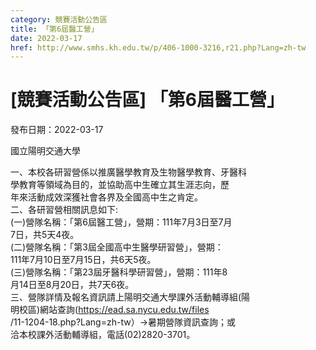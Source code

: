 ```yaml
---
category: 競賽活動公告區
title: 「第6屆醫工營」
date: 2022-03-17
href: http://www.smhs.kh.edu.tw/p/406-1000-3216,r21.php?Lang=zh-tw
---
```


# [競賽活動公告區] 「第6屆醫工營」

發布日期：2022-03-17

國立陽明交通大學  
  
一、本校各研習營係以推廣醫學教育及生物醫學教育、牙醫科  
學教育等領域為目的，並協助高中生確立其生涯志向，歷  
年來活動成效深獲社會各界及全國高中生之肯定。  
二、各研習營相關訊息如下:  
(一)營隊名稱：「第6屆醫工營」，營期：111年7月3日至7月  
7日，共5天4夜。  
(二)營隊名稱：「第3屆全國高中生醫學研習營」，營期：  
111年7月10日至7月15日，共6天5夜。  
(三)營隊名稱：「第23屆牙醫科學研習營」，營期：111年8  
月14日至8月20日，共7天6夜。  
三、營隊詳情及報名資訊請上陽明交通大學課外活動輔導組(陽  
明校區)網站查詢(https://ead.sa.nycu.edu.tw/files  
/11-1204-18.php?Lang=zh-tw）→暑期營隊資訊查詢；或  
洽本校課外活動輔導組，電話(02)2820-3701。

